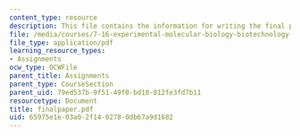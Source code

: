 ```yaml
---
content_type: resource
description: This file contains the information for writing the final paper.
file: /media/courses/7-16-experimental-molecular-biology-biotechnology-ii-spring-2005/65975e1e03a02f1402780db67a9d1682_finalpaper.pdf
file_type: application/pdf
learning_resource_types:
- Assignments
ocw_type: OCWFile
parent_title: Assignments
parent_type: CourseSection
parent_uid: 79ed537b-9f51-49f0-bd10-812fe3fd7b11
resourcetype: Document
title: finalpaper.pdf
uid: 65975e1e-03a0-2f14-0278-0db67a9d1682
---
```

